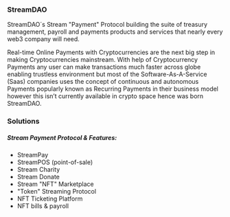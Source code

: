 ### StreamDAO

StreamDAO´s Stream "Payment" Protocol building the suite of treasury management, payroll and payments products and services that nearly every web3 company will need.

Real-time Online Payments with Cryptocurrencies are the next big step in making Cryptocurrencies mainstream. With help of Cryptocurrency Payments any user can make transactions much faster across globe enabling trustless environment but most of the Software-As-A-Service (Saas) companies uses the concept of continuous and autonomous Payments popularly known as Recurring Payments in their business model however this isn’t currently available in crypto space hence was born StreamDAO.

### Solutions

##### Stream Payment Protocol & Features:

- StreamPay
- StreamPOS (point-of-sale)
- Stream Charity
- Stream Donate
- Stream "NFT" Marketplace
- "Token" Streaming Protocol
- NFT Ticketing Platform
- NFT bills & payroll
